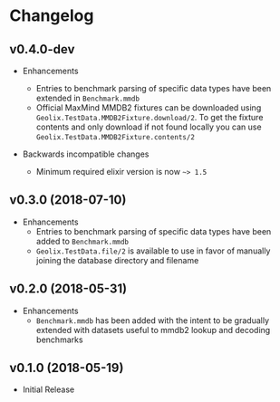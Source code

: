 # Changelog

## v0.4.0-dev

- Enhancements
    - Entries to benchmark parsing of specific data types have been extended in `Benchmark.mmdb`
    - Official MaxMind MMDB2 fixtures can be downloaded using `Geolix.TestData.MMDB2Fixture.download/2`. To get the fixture contents and only download if not found locally you can use `Geolix.TestData.MMDB2Fixture.contents/2`

- Backwards incompatible changes
    - Minimum required elixir version is now `~> 1.5`

## v0.3.0 (2018-07-10)

- Enhancements
    - Entries to benchmark parsing of specific data types have been added to `Benchmark.mmdb`
    - `Geolix.TestData.file/2` is available to use in favor of manually joining the database directory and filename

## v0.2.0 (2018-05-31)

- Enhancements
    - `Benchmark.mmdb` has been added with the intent to be gradually extended with datasets useful to mmdb2 lookup and decoding benchmarks

## v0.1.0 (2018-05-19)

- Initial Release
